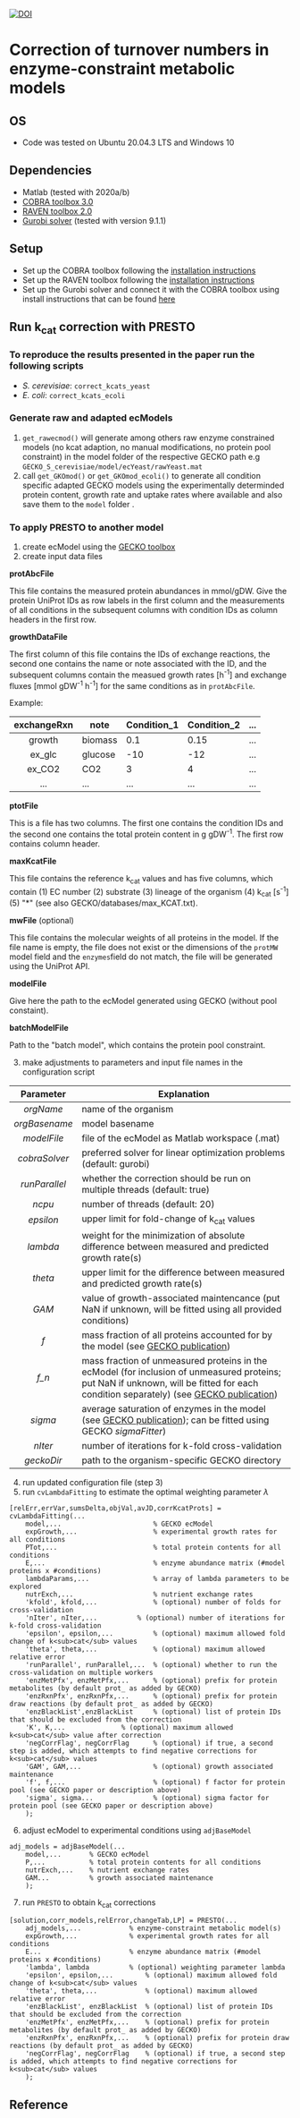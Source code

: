 [![DOI](https://zenodo.org/badge/476773410.svg)](https://zenodo.org/badge/latestdoi/476773410)
# Correction of turnover numbers in enzyme-constraint metabolic models

## OS
* Code was tested on Ubuntu 20.04.3 LTS and Windows 10

## Dependencies
* Matlab (tested with 2020a/b)
* [COBRA toolbox 3.0](https://github.com/opencobra/cobratoolbox)
* [RAVEN toolbox 2.0](https://github.com/SysBioChalmers/RAVEN)
* [Gurobi solver](https://www.gurobi.com/) (tested with version 9.1.1)

## Setup
* Set up the COBRA toolbox following the [installation instructions](https://opencobra.github.io/cobratoolbox/stable/installation.html)
* Set up the RAVEN toolbox following the [installation instructions](https://github.com/SysBioChalmers/RAVEN/wiki/Installation#installation)
* Set up the Gurobi solver and connect it with the COBRA toolbox using install instructions that can be found [here](https://opencobra.github.io/cobratoolbox/stable/installation.html#gurobi)

## Run k<sub>cat</sub> correction with PRESTO

### To reproduce the results presented in the paper run the following scripts
* _S. cerevisiae_: `correct_kcats_yeast`
* _E. coli_: `correct_kcats_ecoli`

### Generate raw and adapted ecModels
1. `get_rawecmod()` will generate among others raw enzyme constrained models (no kcat adaption, no manual modifications, no protein pool constraint) in the model folder of the respective GECKO path e.g `GECKO_S_cerevisiae/model/ecYeast/rawYeast.mat`
2. call `get_GKOmod()` or `get_GKOmod_ecoli()` to generate all condition specific adapted GECKO models using the experimentally determinded protein content, growth rate and uptake rates where available and also save them to the `model` folder .

### To apply PRESTO to another model
1. create ecModel using the [GECKO toolbox](https://github.com/SysBioChalmers/GECKO)
2. create input data files

**protAbcFile**

This file contains the measured protein abundances in mmol/gDW. Give the protein UniProt IDs as row labels in the first column and the measurements of all conditions in the subsequent columns with condition IDs as column headers in the first row.

**growthDataFile**

The first column of this file contains the IDs of exchange reactions, the second one contains the name or note associated with the ID, and the subsequent columns contain the measued growth rates [h<sup>-1</sup>] and exchange fluxes [mmol gDW<sup>-1</sup> h<sup>-1</sup>] for the same conditions as in `protAbcFile`.

Example:

| exchangeRxn | note    | Condition_1 | Condition_2 | ... |
| :---:       | ---     | ---         | ---         | --- |
| growth      | biomass | 0.1         | 0.15        | ... |
| ex_glc      | glucose | -10         | -12         | ... |
| ex_CO2      | CO2     | 3           | 4           | ... |
| ...         | ...     | ...         | ...         | ... |

**ptotFile**

This is a file has two columns. The first one contains the condition IDs and the second one contains the total protein content in g gDW<sup>-1</sup>. The first row contains column header.

**maxKcatFile**

This file contains the reference k<sub>cat</sub> values and has five columns, which contain (1) EC number (2) substrate (3) lineage of the organism (4) k<sub>cat</sub>  [s<sup>-1</sup>] (5) "*" (see also GECKO/databases/max_KCAT.txt).

**mwFile** (optional)

This file contains the molecular weights of all proteins in the model. If the file name is empty, the file does not exist or the dimensions of the `protMW` model field and the `enzymes`field do not match, the file will be generated using the UniProt API.

**modelFile**

Give here the path to the ecModel generated using GECKO (without pool constaint).

**batchModelFile**

Path to the "batch model", which contains the protein pool constraint.

3. make adjustments to parameters and input file names in the configuration script

| Parameter | Explanation |
| :---:         | --- |
| _orgName_     | name of the organism |
| _orgBasename_ | model basename |
| _modelFile_   | file of the ecModel as Matlab workspace (.mat) |
| _cobraSolver_ | preferred solver for linear optimization problems (default: gurobi) |
| _runParallel_ | whether the correction should be run on multiple threads (default: true) |
| _ncpu_        | number of threads (default: 20) |
| _epsilon_     | upper limit for fold-change of k<sub>cat</sub> values |
| _lambda_      | weight for the minimization of absolute difference between measured and predicted growth rate(s) |
| _theta_       | upper limit for the difference between measured and predicted growth rate(s) |
| _GAM_         | value of growth-associated maintencance (put NaN if unknown, will be fitted using all provided conditions) |
| _f_           | mass fraction of all proteins accounted for by the model (see [GECKO publication](https://doi.org/10.15252/msb.20167411)) |
| _f\_n_        | mass fraction of unmeasured proteins in the ecModel (for inclusion of unmeasured proteins; put NaN if unknown, will be fitted for each condition separately) (see [GECKO publication](https://doi.org/10.15252/msb.20167411)) |
| _sigma_       | average saturation of enzymes in the model (see [GECKO publication](https://doi.org/10.15252/msb.20167411)); can be fitted using GECKO _sigmaFitter_) |
| _nIter_ | number of iterations for k-fold cross-validation |
| _geckoDir_ | path to the organism-specific GECKO directory |
4. run updated configuration file (step 3)
5. run `cvLambdaFitting` to estimate the optimal weighting parameter $\lambda$
```
[relErr,errVar,sumsDelta,objVal,avJD,corrKcatProts] = cvLambdaFitting(...
    model,...                       % GECKO ecModel
    expGrowth,...                   % experimental growth rates for all conditions
    PTot,...                        % total protein contents for all conditions
    E,...                           % enzyme abundance matrix (#model proteins x #conditions)
    lambdaParams,...                % array of lambda parameters to be explored
    nutrExch,...                    % nutrient exchange rates
    'kfold', kfold,...	            % (optional) number of folds for cross-validation
    'nIter', nIter,...		    % (optional) number of iterations for k-fold cross-validation
    'epsilon', epsilon,...          % (optional) maximum allowed fold change of k<sub>cat</sub> values
    'theta', theta,...              % (optional) maximum allowed relative error
    'runParallel', runParallel,...  % (optional) whether to run the cross-validation on multiple workers
    'enzMetPfx', enzMetPfx,...	    % (optional) prefix for protein metabolites (by default prot_ as added by GECKO)
    'enzRxnPfx', enzRxnPfx,...	    % (optional) prefix for protein draw reactions (by default prot_ as added by GECKO)
    'enzBlackList',enzBlackList     % (optional) list of protein IDs that should be excluded from the correction
    'K', K,...			    % (optional) maximum allowed k<sub>cat</sub> value after correction
    'negCorrFlag', negCorrFlag      % (optional) if true, a second step is added, which attempts to find negative corrections for k<sub>cat</sub> values
    'GAM', GAM,...                  % (optional) growth associated maintenance
    'f', f,...                      % (optional) f factor for protein pool (see GECKO paper or description above)
    'sigma', sigma...               % (optional) sigma factor for protein pool (see GECKO paper or description above)
    );
```

6. adjust ecModel to experimental conditions using `adjBaseModel`
```
adj_models = adjBaseModel(...
    model,...       % GECKO ecModel
    P,...           % total protein contents for all conditions
    nutrExch,...    % nutrient exchange rates
    GAM...          % growth associated maintenance
    );
```

7. run `PRESTO` to obtain k<sub>cat</sub> corrections
```
[solution,corr_models,relError,changeTab,LP] = PRESTO(...
    adj_models,...     		  % enzyme-constraint metabolic model(s)
    expGrowth,...      		  % experimental growth rates for all conditions
    E...               		  % enzyme abundance matrix (#model proteins x #conditions)
    'lambda', lambda		  % (optional) weighting parameter lambda
    'epsilon', epsilon,...        % (optional) maximum allowed fold change of k<sub>cat</sub> values
    'theta', theta,...            % (optional) maximum allowed relative error
    'enzBlackList', enzBlackList  % (optional) list of protein IDs that should be excluded from the correction
    'enzMetPfx', enzMetPfx,...	  % (optional) prefix for protein metabolites (by default prot_ as added by GECKO)
    'enzRxnPfx', enzRxnPfx,...	  % (optional) prefix for protein draw reactions (by default prot_ as added by GECKO)
    'negCorrFlag', negCorrFlag    % (optional) if true, a second step is added, which attempts to find negative corrections for k<sub>cat</sub> values
    );
```

## Reference
